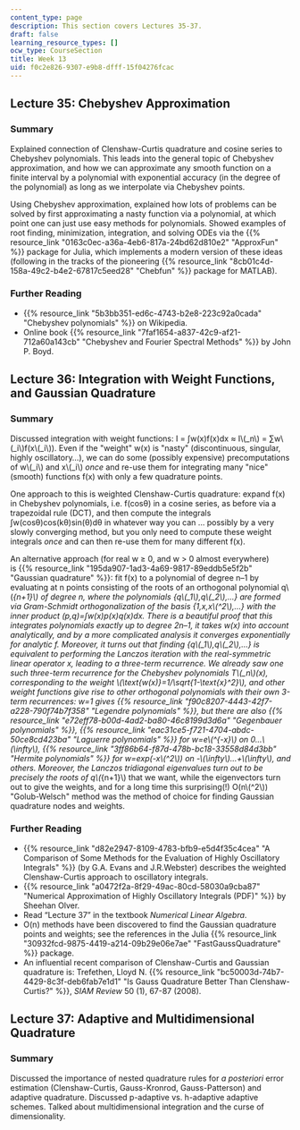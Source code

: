 ```yaml
---
content_type: page
description: This section covers Lectures 35-37.
draft: false
learning_resource_types: []
ocw_type: CourseSection
title: Week 13
uid: f0c2e826-9307-e9b8-dfff-15f04276fcac
---
```

## Lecture 35: Chebyshev Approximation

### Summary

Explained connection of Clenshaw-Curtis quadrature and cosine series to Chebyshev polynomials. This leads into the general topic of Chebyshev approximation, and how we can approximate any smooth function on a finite interval by a polynomial with exponential accuracy (in the degree of the polynomial) as long as we interpolate via Chebyshev points.

Using Chebyshev approximation, explained how lots of problems can be solved by first approximating a nasty function via a polynomial, at which point one can just use easy methods for polynomials. Showed examples of root finding, minimization, integration, and solving ODEs via the {{% resource_link "0163c0ec-a36a-4eb6-817a-24bd62d810e2" "ApproxFun" %}} package for Julia, which implements a modern version of these ideas (following in the tracks of the pioneering {{% resource_link "8cb01c4d-158a-49c2-b4e2-67817c5eed28" "Chebfun" %}} package for MATLAB).

### Further Reading

- {{% resource_link "5b3bb351-ed6c-4743-b2e8-223c92a0cada" "Chebyshev polynomials" %}} on Wikipedia.
- Online book {{% resource_link "7faf1654-a837-42c9-af21-712a60a143cb" "Chebyshev and Fourier Spectral Methods" %}} by John P. Boyd.

## Lecture 36: Integration with Weight Functions, and Gaussian Quadrature

### Summary

Discussed integration with weight functions: I = ∫w(x)f(x)dx ≈ I\\(_n\\) = ∑w\\(_i\\)f(x\\(_i\\)). Even if the "weight" w(x) is "nasty" (discontinuous, singular, highly oscillatory…), we can do some (possibly expensive) precomputations of w\\(_i\\) and x\\(_i\\) *once* and re-use them for integrating many "nice" (smooth) functions f(x) with only a few quadrature points.

One approach to this is weighted Clenshaw-Curtis quadrature: expand f(x) in Chebyshev polynomials, i.e. f(cosθ) in a cosine series, as before via a trapezoidal rule (DCT), and then compute the integrals ∫w(cosθ)cos(kθ)sin(θ)dθ in whatever way you can … possibly by a very slowly converging method, but you only need to compute these weight integrals *once* and can then re-use them for many different f(x).

An alternative approach (for real w ≥ 0, and w > 0 almost everywhere) is {{% resource_link "195da907-1ad3-4a69-9817-89eddb5e5f2b" "Gaussian quadrature" %}}: fit f(x) to a polynomial of degree n–1 by evaluating at n points consisting of the roots of an orthogonal polynomial q\\(<em>{n+1}\\) of degree n, where the polynomials {q\\(_1\\),q\\(_2\\),…} are formed via Gram-Schmidt orthogonalization of the basis {1,x,x\\(^2\\),…} with the inner product (p,q)=∫w(x)p(x)q(x)dx. There is a beautiful proof that this integrates polynomials exactly up to degree 2n–1, it takes w(x) into account analytically, and by a more complicated analysis it converges exponentially for analytic f. Moreover, it turns out that finding {q\\(_1\\),q\\(_2\\),…} is equivalent to performing the Lanczos iteration with the real-symmetric linear operator x, leading to a three-term recurrence. We already saw one such three-term recurrence for the Chebyshev polynomials T\\(_n\\)(x), corresponding to the weight \\(\text{w(x)}=1/\sqrt{1-\text{x}^2}\\), and other weight functions give rise to other orthogonal polynomials with their own 3-term recurrences: w=1 gives {{% resource_link "f90c8207-4443-42f7-a228-790f74b7f358" "Legendre polynomials" %}}, but there are also {{% resource_link "e72eff78-b00d-4ad2-ba80-46c8199d3d6a" "Gegenbauer polynomials" %}}, {{% resource_link "eac31ce5-f721-4704-abdc-50ce8cd423ba" "Laguerre polynomials" %}} for w=e\\(^{-x}\\) on 0…\\(\infty\\), {{% resource_link "3ff86b64-f87d-478b-bc18-33558d84d3bb" "Hermite polynomials" %}} for w=exp(-x\\(^2\\)) on -\\(\infty\\)…+\\(\infty\\), and others. Moreover, the Lanczos tridiagonal eigenvalues turn out to be precisely the roots of q\\(</em>{n+1}\\) that we want, while the eigenvectors turn out to give the weights, and for a long time this surprising(!) O(n\\(^2\\)) "Golub-Welsch" method was the method of choice for finding Gaussian quadrature nodes and weights.

### Further Reading

- {{% resource_link "d82e2947-8109-4783-bfb9-e5d4f35c4cea" "A Comparison of Some Methods for the Evaluation of Highly Oscillatory Integrals" %}} (by G.A. Evans and J.R.Webster) describes the weighted Clenshaw-Curtis approach to oscillatory integrals.
- {{% resource_link "a0472f2a-8f29-49ac-80cd-58030a9cba87" "Numerical Approximation of Highly Oscillatory Integrals (PDF)" %}} by Sheehan Olver.
- Read “Lecture 37” in the textbook *Numerical Linear Algebra*.
- O(n) methods have been discovered to find the Gaussian quadrature points and weights; see the references in the Julia {{% resource_link "30932fcd-9875-4419-a214-09b29e06e7ae" "FastGaussQuadrature" %}} package.
- An influential recent comparison of Clenshaw-Curtis and Gaussian quadrature is: Trefethen, Lloyd N. {{% resource_link "bc50003d-74b7-4429-8c3f-deb6fab7e1d1" "Is Gauss Quadrature Better Than Clenshaw-Curtis?" %}}, *SIAM Review* 50 (1), 67-87 (2008).

## Lecture 37: Adaptive and Multidimensional Quadrature

### Summary

Discussed the importance of nested quadrature rules for *a posteriori* error estimation (Clenshaw-Curtis, Gauss-Kronrod, Gauss-Patterson) and adaptive quadrature. Discussed p-adaptive vs. h-adaptive adaptive schemes. Talked about multidimensional integration and the curse of dimensionality.